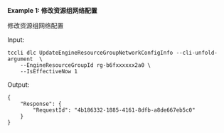 **Example 1: 修改资源组网络配置**

修改资源组网络配置

Input: 

```
tccli dlc UpdateEngineResourceGroupNetworkConfigInfo --cli-unfold-argument  \
    --EngineResourceGroupId rg-b6fxxxxxx2a0 \
    --IsEffectiveNow 1
```

Output: 
```
{
    "Response": {
        "RequestId": "4b186332-1885-4161-8dfb-a8de667eb5c0"
    }
}
```

